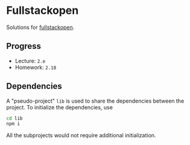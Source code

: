 # Fullstackopen
Solutions for [fullstackopen](https://fullstackopen.com/en/).

## Progress
- Lecture: `2.e`
- Homework: `2.18`

## Dependencies

A "pseudo-project" `lib` is used to share the dependencies between the project.
To initialize the dependencies, use
```bash
cd lib
npm i
```

All the subprojects would not require additional initialization.
